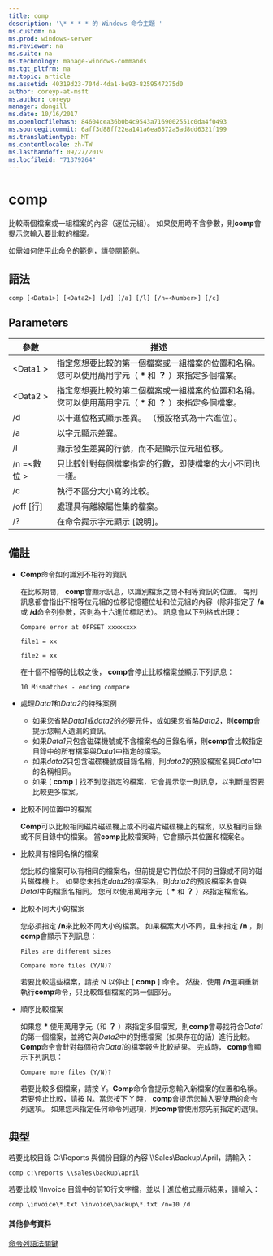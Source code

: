```yaml
---
title: comp
description: '\* * * * 的 Windows 命令主題 '
ms.custom: na
ms.prod: windows-server
ms.reviewer: na
ms.suite: na
ms.technology: manage-windows-commands
ms.tgt_pltfrm: na
ms.topic: article
ms.assetid: 40319d23-704d-4da1-be93-8259547275d0
author: coreyp-at-msft
ms.author: coreyp
manager: dongill
ms.date: 10/16/2017
ms.openlocfilehash: 84604cea36b0b4c9543a7169002551c0da4f0493
ms.sourcegitcommit: 6aff3d88ff22ea141a6ea6572a5ad8dd6321f199
ms.translationtype: MT
ms.contentlocale: zh-TW
ms.lasthandoff: 09/27/2019
ms.locfileid: "71379264"
---
```

# <a name="comp"></a>comp



比較兩個檔案或一組檔案的內容（逐位元組）。 如果使用時不含參數，則**comp**會提示您輸入要比較的檔案。

如需如何使用此命令的範例，請參閱[範例](#BKMK_examples)。

## <a name="syntax"></a>語法

```
comp [<Data1>] [<Data2>] [/d] [/a] [/l] [/n=<Number>] [/c]
```

## <a name="parameters"></a>Parameters

|參數|描述|
|---------|-----------|
|\<Data1 >|指定您想要比較的第一個檔案或一組檔案的位置和名稱。 您可以使用萬用字元（ **&#42;** 和 **？** ）來指定多個檔案。|
|\<Data2 >|指定您想要比較的第二個檔案或一組檔案的位置和名稱。 您可以使用萬用字元（ **&#42;** 和 **？** ）來指定多個檔案。|
|/d|以十進位格式顯示差異。 （預設格式為十六進位）。|
|/a|以字元顯示差異。|
|/l|顯示發生差異的行號，而不是顯示位元組位移。|
|/n =\<數位 >|只比較針對每個檔案指定的行數，即使檔案的大小不同也一樣。|
|/c|執行不區分大小寫的比較。|
|/off [行]|處理具有離線屬性集的檔案。|
|/?|在命令提示字元顯示 [說明]。|

## <a name="remarks"></a>備註

-   **Comp**命令如何識別不相符的資訊

    在比較期間， **comp**會顯示訊息，以識別檔案之間不相等資訊的位置。 每則訊息都會指出不相等位元組的位移記憶體位址和位元組的內容（除非指定了 **/a**或 **/d**命令列參數，否則為十六進位標記法）。 訊息會以下列格式出現：

    `Compare error at OFFSET xxxxxxxx`

    `file1 = xx`

    `file2 = xx`

    在十個不相等的比較之後， **comp**會停止比較檔案並顯示下列訊息：

    `10 Mismatches - ending compare`
-   處理*Data1*和*Data2*的特殊案例  
    -   如果您省略*Data1*或*data2*的必要元件，或如果您省略*Data2*，則**comp**會提示您輸入遺漏的資訊。
    -   如果*Data1*只包含磁碟機號或不含檔案名的目錄名稱，則**comp**會比較指定目錄中的所有檔案與*Data1*中指定的檔案。
    -   如果*data2*只包含磁碟機號或目錄名稱，則*data2*的預設檔案名與*Data1*中的名稱相同。
    -   如果 [ **comp** ] 找不到您指定的檔案，它會提示您一則訊息，以判斷是否要比較更多檔案。
-   比較不同位置中的檔案

    **Comp**可以比較相同磁片磁碟機上或不同磁片磁碟機上的檔案，以及相同目錄或不同目錄中的檔案。 當**comp**比較檔案時，它會顯示其位置和檔案名。
-   比較具有相同名稱的檔案

    您比較的檔案可以有相同的檔案名，但前提是它們位於不同的目錄或不同的磁片磁碟機上。 如果您未指定*data2*的檔案名，則*data2*的預設檔案名會與*Data1*中的檔案名相同。 您可以使用萬用字元（ **&#42;** 和 **？** ）來指定檔案名。
-   比較不同大小的檔案

    您必須指定 **/n**來比較不同大小的檔案。 如果檔案大小不同，且未指定 **/n** ，則**comp**會顯示下列訊息：

    `Files are different sizes`

    `Compare more files (Y/N)?`

    若要比較這些檔案，請按 N 以停止 [ **comp** ] 命令。 然後，使用 **/n**選項重新執行**comp**命令，只比較每個檔案的第一個部分。
-   順序比較檔案

    如果您 **&#42;** 使用萬用字元（和 **？** ）來指定多個檔案，則**comp**會尋找符合*Data1*的第一個檔案，並將它與*Data2*中的對應檔案（如果存在的話）進行比較。 **Comp**命令會針對每個符合*Data1*的檔案報告比較結果。 完成時， **comp**會顯示下列訊息：

    `Compare more files (Y/N)?`

    若要比較多個檔案，請按 Y。**Comp**命令會提示您輸入新檔案的位置和名稱。 若要停止比較，請按 N。當您按下 Y 時， **comp**會提示您輸入要使用的命令列選項。 如果您未指定任何命令列選項，則**comp**會使用您先前指定的選項。

## <a name="BKMK_examples"></a>典型

若要比較目錄 C:\Reports 與備份目錄的內容 \\\\Sales\Backup\April，請輸入：
```
comp c:\reports \\sales\backup\april
```
若要比較 \Invoice 目錄中的前10行文字檔，並以十進位格式顯示結果，請輸入：
```
comp \invoice\*.txt \invoice\backup\*.txt /n=10 /d
```

#### <a name="additional-references"></a>其他參考資料

[命令列語法關鍵](command-line-syntax-key.md)